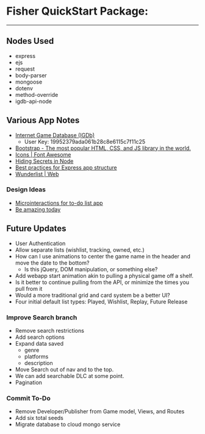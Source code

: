 # Fisher QuickStart Package:
---

## Nodes Used
* express
* ejs
* request
* body-parser
* mongoose
* dotenv
* method-override
* igdb-api-node

## Various App Notes
* [Internet Game Database (IGDb)](https://igdb.github.io/api/)
  * User Key: 19952379ada061b28c8e6115c7f11c25
* [Bootstrap - The most popular HTML, CSS, and JS library in the world.](http://getbootstrap.com/)
* [Icons | Font Awesome](https://fontawesome.com/icons/)
* [Hiding Secrets in Node](https://github.com/justincastilla/hiding-secrets-in-node)
* [Best practices for Express app structure](https://www.terlici.com/2014/08/25/best-practices-express-structure.html)
* [Wunderlist | Web](https://www.wunderlist.com/web/)

### Design Ideas
* [Microinteractions for to-do list app](https://dribbble.com/shots/3167358-Microinteractions-for-to-do-list-app)
* [Be amazing today](https://dribbble.com/shots/2589690-Be-amazing-today)

## Future Updates
* User Authentication
* Allow separate lists (wishlist, tracking, owned, etc.)
* How can I use animations to center the game name in the header and move the date to the bottom?
  * Is this jQuery, DOM manipulation, or something else?
* Add webapp start animation akin to pulling a physical game off a shelf.
* Is it better to continue pulling from the API, or minimize the times you pull from it
* Would a more traditional grid and card system be a better UI?
* Four initial default list types: Played, Wishlist, Replay, Future Release

### Improve Search branch
* Remove search restrictions
* Add search options
* Expand data saved
  * genre
  * platforms
  * description
* Move Search out of nav and to the top.
* We can add searchable DLC at some point.
* Pagination

### Commit To-Do
* Remove Developer/Publisher from Game model, Views, and Routes
* Add six total seeds
* Migrate database to cloud mongo service